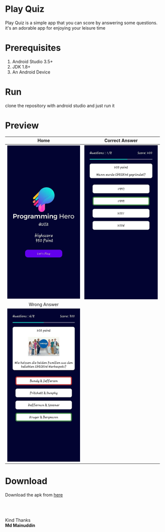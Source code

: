 # Play Quiz
Play Quiz is a simple app that you can score by answering some questions. it's an adorable app for enjoying your leisure time

# Prerequisites
1. Android Studio 3.5+
2. JDK 1.8+
3. An Android Device

# Run
clone the repository with android studio and just run it

# Preview

Home                                 |  Correct Answer
:-----------------------------------:|:--------------------------------------:
![](./screenshorts/home.jpg)         |  ![](./screenshorts/correct_answer.jpg)
Wrong Answer                         |
![](./screenshorts/wrong_answer.jpg) |

# Download
Download the apk from [here](./app/release/play_quiz.apk)


<br>
<br>
<br>
Kind Thanks<br> 
<b>Md Mainuddin</b>

